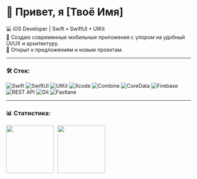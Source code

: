 # 👋 Привет, я [Твоё Имя]

💻 iOS Developer | Swift • SwiftUI • UIKit  
📱 Создаю современные мобильные приложения с упором на удобный UI/UX и архитектуру.  
🚀 Открыт к предложениям и новым проектам.  

---

### 🛠 Стек:

![Swift](https://img.shields.io/badge/swift-%23FA7343.svg?style=for-the-badge&logo=swift&logoColor=white)
![SwiftUI](https://img.shields.io/badge/SwiftUI-%23007ACC.svg?style=for-the-badge&logo=swift&logoColor=white)
![UIKit](https://img.shields.io/badge/UIKit-%23007ACC.svg?style=for-the-badge&logo=apple&logoColor=white)
![Xcode](https://img.shields.io/badge/Xcode-%231575F9.svg?style=for-the-badge&logo=xcode&logoColor=white)
![Combine](https://img.shields.io/badge/Combine-%23007ACC.svg?style=for-the-badge&logo=apple&logoColor=white)
![CoreData](https://img.shields.io/badge/CoreData-%23404d59.svg?style=for-the-badge&logo=apple&logoColor=white)
![Firebase](https://img.shields.io/badge/Firebase-%23DD2C00.svg?style=for-the-badge&logo=firebase&logoColor=white)
![REST API](https://img.shields.io/badge/REST%20API-%23266999.svg?style=for-the-badge)
![Git](https://img.shields.io/badge/Git-%23F05033.svg?style=for-the-badge&logo=git&logoColor=white)
![Fastlane](https://img.shields.io/badge/Fastlane-%2300F200.svg?style=for-the-badge&logo=fastlane&logoColor=white)

---

### 📊 Статистика:

<div>
<a href="https://github-readme-stats.vercel.app/api?username=YOUR_GITHUB_USERNAME&hide=contribs&show_icons=true">
  <img align="left" height="130" style="margin-right: 10px" src="https://github-readme-stats.vercel.app/api?username=YOUR_GITHUB_USERNAME&hide=contribs&show_icons=true" />
</a>
<a href="https://github-readme-stats.vercel.app/api/top-langs/?username=YOUR_GITHUB_USERNAME&layout=compact">
  <img align="left" height="130" src="https://github-readme-stats.vercel.app/api/top-langs/?username=YOUR_GITHUB_USERNAME&layout=compact" />
</a>
</div>
